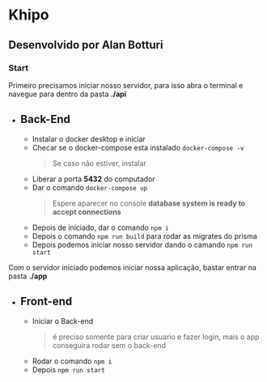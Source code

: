 # Khipo

## Desenvolvido por Alan Botturi

### Start
Primeiro precisamos iniciar nosso servidor, para isso abra o terminal e navegue para dentro da pasta **./api**

 - ## Back-End
   - Instalar o docker desktop e iniciar
   - Checar se o docker-compose esta instalado ```docker-compose -v```
      > Se caso não estiver, instalar
   - Liberar a porta **5432** do computador
   - Dar o comando ```docker-compose up```
      > Espere aparecer no console **database system is ready to accept connections**
   - Depois de iniciado, dar o comando ```npm i```
   - Depois o comando ```npm run build``` para rodar as migrates do prisma
   - Depois podemos iniciar nosso servidor dando o camando ```npm run start```

Com o servidor iniciado podemos iniciar nossa aplicação, bastar entrar na pasta **./app**

 - ## Front-end
   - Iniciar o Back-end
      > é preciso somente para criar usuario e fazer login, mais o app conseguira rodar sem o back-end
   - Rodar o comando ```npm i```
   - Depois ```npm run start```